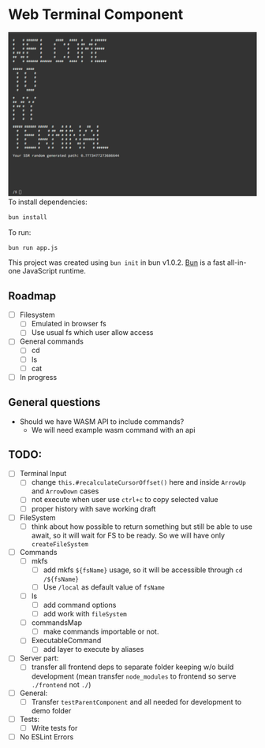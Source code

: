 # Web Terminal Component
![Screenshot.png](frontend/img/screenshot.png)
To install dependencies:

```bash
bun install
```

To run:

```bash
bun run app.js
```

This project was created using `bun init` in bun v1.0.2. [Bun](https://bun.sh) is a fast all-in-one JavaScript runtime.

## Roadmap

- [ ] Filesystem
    - [ ] Emulated in browser fs
    - [ ] Use usual fs which user allow access
- [ ] General commands
    - [ ] cd
    - [ ] ls
    - [ ] cat
- [ ] In progress

## General questions

- Should we have WASM API to include commands?
    - We will need example wasm command with an api

## TODO:

-  [ ] Terminal Input
    -  [ ] change `this.#recalculateCursorOffset()` here and inside `ArrowUp` and `ArrowDown` cases
    -  [ ] not execute when user use `ctrl+c` to copy selected value
    -  [ ] proper history with save working draft
-  [ ] FileSystem
    -  [ ] think about how possible to return something but still be able to use await, so it will wait for FS to be
       ready. So we will have only `createFileSystem`
-  [ ] Commands
    - [ ] mkfs
        - [ ] add mkfs `${fsName}` usage, so it will be accessible through `cd /${fsName}`
        - [ ] Use `/local` as default value of `fsName`
    - [ ] ls
        - [ ] add command options
        - [ ] add work with `fileSystem`
    - [ ] commandsMap
        - [ ] make commands importable or not.
    - [ ] ExecutableCommand
        - [ ] add layer to execute by aliases
- [ ] Server part:
    - [ ] transfer all frontend deps to separate folder keeping w/o build development (mean transfer `node_modules` to
      frontend so serve `./frontend` not `./`)
- [ ] General:
  - [ ] Transfer `testParentComponent` and all needed for development to demo folder
- [ ] Tests: 
  - [ ] Write tests for 
- [ ] No ESLint Errors